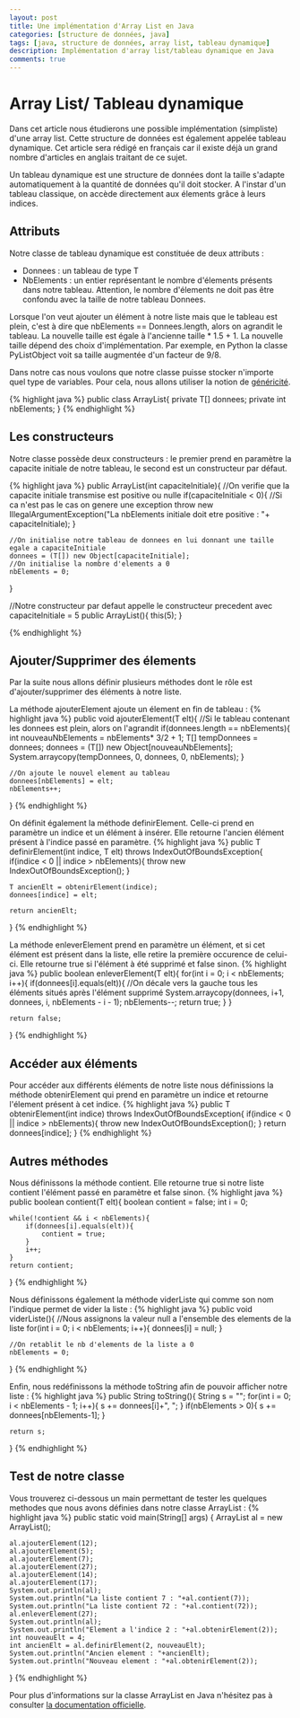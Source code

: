 ```yaml
---
layout: post
title: Une implémentation d'Array List en Java
categories: [structure de données, java]
tags: [java, structure de données, array list, tableau dynamique]
description: Implémentation d'array list/tableau dynamique en Java
comments: true
---
```


<h1>Array List/ Tableau dynamique</h1>
Dans cet article nous étudierons une possible implémentation (simpliste) d'une array list. Cette structure de données est également appelée tableau dynamique. Cet article sera rédigé en français car il existe déjà un grand nombre d'articles en anglais traitant de ce sujet.

Un tableau dynamique est une structure de données dont la taille s'adapte automatiquement à la quantité de données qu'il doit stocker. A l'instar d'un tableau classique, on accède directement aux élements grâce à leurs indices.

<h2>Attributs</h2>
Notre classe de tableau dynamique est constituée de deux attributs : 
<ul>
	<li>Donnees : un tableau de type T</li>
	<li>NbElements : un entier représentant le nombre d'élements présents dans notre tableau. Attention, le nombre d'élements ne doit pas être confondu avec la taille de notre tableau Donnees.</li>
</ul>

Lorsque l'on veut ajouter un élément à notre liste mais que le tableau est plein, c'est à dire que nbElements == Donnees.length, alors on agrandit le tableau. La nouvelle taille est égale à l'ancienne taille * 1.5 + 1. La nouvelle taille dépend des choix d'implémentation. Par exemple, en Python la classe PyListObject voit sa taille augmentée d'un facteur de 9/8.

Dans notre cas nous voulons que notre classe puisse stocker n'importe quel type de variables. Pour cela, nous allons utiliser la notion de <a href="http://imss-www.upmf-grenoble.fr/prevert/Prog/Java/CoursJava/genericite.htm">généricité</a>.

{% highlight java %}
public class ArrayList<T>{
	private T[] donnees;
	private int nbElements;
}
{% endhighlight %}

<h2>Les constructeurs</h2>
Notre classe possède deux constructeurs : le premier prend en paramètre la capacite initiale de notre tableau, le second est un constructeur par défaut.

{% highlight java %}
public ArrayList(int capaciteInitiale){
	//On verifie que la capacite initiale transmise est positive ou nulle 
	if(capaciteInitiale < 0){
	//Si ca n'est pas le cas on genere une exception
		throw new IllegalArgumentException("La nbElements initiale doit etre positive : "+ capaciteInitiale);
	}
	
	//On initialise notre tableau de donnees en lui donnant une taille egale a capaciteInitiale
	donnees = (T[]) new Object[capaciteInitiale];
	//On initialise la nombre d'elements a 0
	nbElements = 0;
}


//Notre constructeur par defaut appelle le constructeur precedent avec capaciteInitiale = 5
public ArrayList(){
	this(5);
}

{% endhighlight %}

<h2>Ajouter/Supprimer des élements</h2>
Par la suite nous allons définir plusieurs méthodes dont le rôle est d'ajouter/supprimer des éléments à notre liste.

La méthode ajouterElement ajoute un élement en fin de tableau :
{% highlight java %}
public void ajouterElement(T elt){
	//Si le tableau contenant les donnees est plein, alors on l'agrandit
	if(donnees.length == nbElements){
		int nouveauNbElements = nbElements* 3/2 + 1;
		T[] tempDonnees = donnees;
		donnees = (T[]) new Object[nouveauNbElements];
		System.arraycopy(tempDonnees, 0, donnees, 0, nbElements);
	}
	
	//On ajoute le nouvel element au tableau
	donnees[nbElements] = elt;
	nbElements++;
}
{% endhighlight %}

On définit également la méthode definirElement. Celle-ci prend en paramètre un indice et un élément à insérer. Elle retourne l'ancien élément présent à l'indice passé en paramètre.
{% highlight java %}
public T definirElement(int indice, T elt) throws IndexOutOfBoundsException{
	if(indice < 0 || indice > nbElements){
		throw new IndexOutOfBoundsException();
	}
	
	T ancienElt = obtenirElement(indice);
	donnees[indice] = elt;
	
	return ancienElt;
}
{% endhighlight %}

La méthode enleverElement prend en paramètre un élément, et si cet élément est présent dans la liste, elle retire la première occurence de celui-ci. Elle retourne true si l'élément à été supprimé et false sinon.
{% highlight java %}
public boolean enleverElement(T elt){
	for(int i = 0; i < nbElements; i++){
		if(donnees[i].equals(elt)){
			//On décale vers la gauche tous les éléments situés après l'élément supprimé
			System.arraycopy(donnees, i+1, donnees, i, nbElements - i - 1);
			nbElements--;
			return true;
		}
	}
	
	return false;
}
{% endhighlight %}

<h2>Accéder aux éléments</h2>
Pour accéder aux différents éléments de notre liste nous définissions la méthode obtenirElement qui prend en paramètre un indice et retourne l'élement présent à cet indice.
{% highlight java %}
public T obtenirElement(int indice) throws IndexOutOfBoundsException{
	if(indice < 0 || indice > nbElements){
		throw new IndexOutOfBoundsException();
	}		
	return donnees[indice];
}
{% endhighlight %}

<h2>Autres méthodes</h2>
Nous définissons la méthode contient. Elle retourne true si notre liste contient l'élément passé en paramètre et false sinon.
{% highlight java %}
public boolean contient(T elt){
	boolean contient = false;
	int i = 0;
	
	while(!contient && i < nbElements){
		if(donnees[i].equals(elt)){
			contient = true;
		}
		i++;
	}
	return contient;
}
{% endhighlight %}

Nous définissons également la méthode viderListe qui comme son nom l'indique permet de vider la liste : 
{% highlight java %}
public void viderListe(){
	//Nous assignons la valeur null a l'ensemble des elements de la liste
	for(int i = 0; i < nbElements; i++){
		donnees[i] = null;
	}
	
	//On retablit le nb d'elements de la liste a 0
	nbElements = 0;
}
{% endhighlight %}

Enfin, nous redéfinissons la méthode toString afin de pouvoir afficher notre liste : 
{% highlight java %}
public String toString(){
	String s = "";
	for(int i = 0; i < nbElements - 1; i++){
		s += donnees[i]+", ";
	}
	if(nbElements > 0){
		s += donnees[nbElements-1];
	}
	
	return s;
}
{% endhighlight %}

<h2>Test de notre classe</h2>
Vous trouverez ci-dessous un main permettant de tester les quelques methodes que nous avons définies dans notre classe ArrayList :
{% highlight java %}
public static void main(String[] args) {
	ArrayList<Integer> al = new ArrayList<Integer>();
	
	al.ajouterElement(12);
	al.ajouterElement(5);
	al.ajouterElement(7);
	al.ajouterElement(27);
	al.ajouterElement(14);
	al.ajouterElement(17);
	System.out.println(al);
	System.out.println("La liste contient 7 : "+al.contient(7));
	System.out.println("La liste contient 72 : "+al.contient(72));
	al.enleverElement(27);
	System.out.println(al);
	System.out.println("Element a l'indice 2 : "+al.obtenirElement(2));
	int nouveauElt = 4;
	int ancienElt = al.definirElement(2, nouveauElt);
	System.out.println("Ancien element : "+ancienElt);
	System.out.println("Nouveau element : "+al.obtenirElement(2));
}
{% endhighlight %}

Pour plus d'informations sur la classe ArrayList en Java n'hésitez pas à consulter <a href="https://docs.oracle.com/javase/7/docs/api/java/util/ArrayList.html">la documentation officielle</a>.

